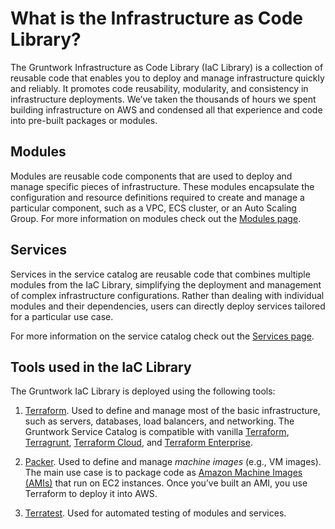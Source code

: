 # What is the Infrastructure as Code Library?

The Gruntwork Infrastructure as Code Library (IaC Library) is a collection of reusable code that enables you to deploy and manage infrastructure quickly and reliably. It promotes code reusability, modularity, and consistency in infrastructure deployments. We’ve taken the thousands of hours we spent building infrastructure on AWS and condensed all that experience and code into pre-built packages or modules.  

## Modules

Modules are reusable code components that are used to deploy and manage specific pieces of infrastructure. These modules encapsulate the configuration and resource definitions required to create and manage a particular component, such as a VPC, ECS cluster, or an Auto Scaling Group. For more information on modules check out the [Modules page](/iac/overview/modules/).

## Services

Services in the service catalog are reusable code that combines multiple modules from the IaC Library, simplifying the deployment and management of complex infrastructure configurations. Rather than dealing with individual modules and their dependencies, users can directly deploy services tailored for a particular use case. 

For more information on the service catalog check out the [Services page](/iac/overview/services/).

## Tools used in the IaC Library

The Gruntwork IaC Library is deployed using the following tools:

1. [Terraform](https://www.terraform.io/). Used to define and manage most of the basic infrastructure, such as servers, databases, load balancers, and networking. The Gruntwork Service Catalog is compatible with vanilla [Terraform](https://www.terraform.io/), [Terragrunt](https://terragrunt.gruntwork.io/), [Terraform
   Cloud](https://www.hashicorp.com/blog/announcing-terraform-cloud/), and [Terraform
   Enterprise](https://www.terraform.io/docs/enterprise/index.html).

1. [Packer](https://www.packer.io/). Used to define and manage _machine images_ (e.g., VM images). The main use case is
   to package code as [Amazon Machine Images (AMIs)](https://docs.aws.amazon.com/AWSEC2/latest/UserGuide/AMIs.html)
   that run on EC2 instances. Once you’ve built an AMI, you use Terraform to deploy it into AWS.

1. [Terratest](https://terratest.gruntwork.io/). Used for automated testing of modules and services. 


<!-- ##DOCS-SOURCER-START
{
  "sourcePlugin": "local-copier",
  "hash": "74ebcd1c94d5c02b7a16bdac200b4973"
}
##DOCS-SOURCER-END -->
